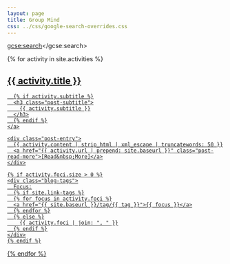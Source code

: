 ```yaml
---
layout: page
title: Group Mind
css: ../css/google-search-overrides.css
---
```

<script>
  (function() {
    var cx = '000078408709314139180:5grkwyhkvtc';
    var gcse = document.createElement('script');
    gcse.type = 'text/javascript';
    gcse.async = true;
    gcse.src = 'https://cse.google.com/cse.js?cx=' + cx;
    var s = document.getElementsByTagName('script')[0];
    s.parentNode.insertBefore(gcse, s);
  })();
</script>
<gcse:search></gcse:search>

<div class="posts-list">
  {% for activity in site.activities %}
  <article class="post-preview">
    <a href="{{ activity.url | prepend: site.baseurl }}">
	  <h2 class="post-title">{{ activity.title }}</h2>

	  {% if activity.subtitle %}
	  <h3 class="post-subtitle">
	    {{ activity.subtitle }}
	  </h3>
	  {% endif %}
    </a>

    <div class="post-entry">
      {{ activity.content | strip_html | xml_escape | truncatewords: 50 }}
	  <a href="{{ activity.url | prepend: site.baseurl }}" class="post-read-more">[Read&nbsp;More]</a>
    </div>

    {% if activity.foci.size > 0 %}
    <div class="blog-tags">
      Focus:
      {% if site.link-tags %}
      {% for focus in activity.foci %}
      <a href="{{ site.baseurl }}/tag/{{ tag }}">{{ focus }}</a>
      {% endfor %}
      {% else %}
        {{ activity.foci | join: ", " }}
      {% endif %}
    </div>
    {% endif %}

   </article>
  {% endfor %}
</div>
